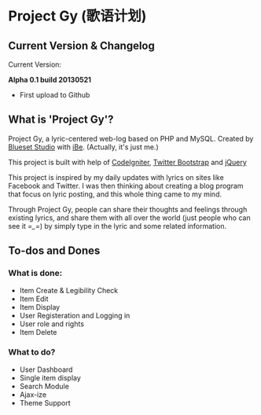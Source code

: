 Project Gy (歌语计划)
==========

## Current Version & Changelog

Current Version:

__Alpha 0.1 build 20130521__
* First upload to Github

## What is 'Project Gy'?
Project Gy, a lyric-centered web-log based on PHP and MySQL. Created by [Blueset Studio](http://1a23.com) with [iBe](http://ilove.1a23.com). (Actually, it's just me.)

This project is built with help of [CodeIgniter](https://github.com/EllisLab/CodeIgniter/), [Twitter Bootstrap](https://github.com/twitter/bootstrap) and [jQuery](https://github.com/jquery/jquery)

This project is inspired by my daily updates with lyrics on sites like Facebook and Twitter. I was then thinking about creating a blog program that focus on lyric posting, and this whole thing came to my mind. 

Through Project Gy, people can share their thoughts and feelings through existing lyrics, and share them with all over the world (just people who can see it *=_=*) by simply type in the lyric and some related information. 

## To-dos and Dones
### What is done:
* Item Create & Legibility Check
* Item Edit
* Item Display
* User Registeration and Logging in
* User role and rights
* Item Delete

### What to do?
* User Dashboard
* Single item display
* Search Module
* Ajax-ize
* Theme Support